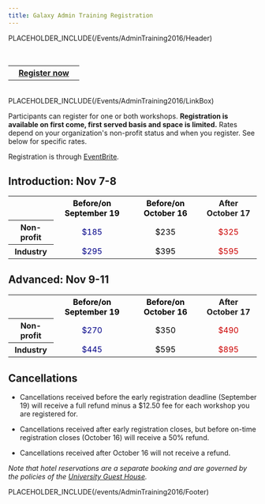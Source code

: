 ```yaml
---
title: Galaxy Admin Training Registration
---
```

PLACEHOLDER_INCLUDE(/Events/AdminTraining2016/Header)

<br />
<div class='center'>
<table>
  <tr>
    <th> &nbsp;&nbsp; <a href='https://galaxyadmin2016.eventbrite.com'>Register now</a> &nbsp;&nbsp; </th>
  </tr>
</table>

</div>

<div class='right'><br />PLACEHOLDER_INCLUDE(/Events/AdminTraining2016/LinkBox)</div>



Participants can register for one or both workshops. **Registration is available on first come, first served basis and space is limited.** Rates depend on your organization's non-profit status and when you register.  See below for specific rates.

Registration is through [EventBrite](https://galaxyadmin2016.eventbrite.com).

## Introduction: Nov 7-8

<table>
  <tr>
    <td style=" border: none;"> </td>
    <th style=" color: #000;"> Before/on September 19 </th>
    <th style=" color: #000;"> Before/on October 16 </th>
    <th> After October 17 </th>
  </tr>
  <tr>
    <th> Non-profit </th>
    <td style=" text-align: center; color: #008;"> </strong>$185<strong> </td>
    <td style=" text-align: center; color: #000;"> </strong>$235<strong> </td>
    <td style=" text-align: center; color: #c00;"> </strong>$325<strong> </td>
  </tr>
  <tr>
    <th> Industry    </th>
    <td style=" text-align: center; color: #008;"> </strong>$295<strong> </td>
    <td style=" text-align: center; color: #000;"> </strong>$395<strong> </td>
    <td style=" text-align: center; color: #c00;"> </strong>$595<strong> </td>
  </tr>
</table>


## Advanced: Nov 9-11

<table>
  <tr>
    <td style=" border: none;"> </td>
    <th style=" color: #000;"> Before/on September 19 </th>
    <th style=" color: #000;"> Before/on October 16 </th>
    <th> After October 17 </th>
  </tr>
  <tr>
    <th> Non-profit </th>
    <td style=" text-align: center; color: #008;"> </strong>$270<strong> </td>
    <td style=" text-align: center; color: #000;"> </strong>$350<strong> </td>
    <td style=" text-align: center; color: #c00;"> </strong>$490<strong> </td>
  </tr>
  <tr>
    <th> Industry    </th>
    <td style=" text-align: center; color: #008;"> </strong>$445<strong> </td>
    <td style=" text-align: center; color: #000;"> </strong>$595<strong> </td>
    <td style=" text-align: center; color: #c00;"> </strong>$895<strong> </td>
  </tr>
</table>


## Cancellations

* Cancellations received before the early registration deadline (September 19) will receive a full refund minus a $12.50 fee for each workshop you are registered for.

* Cancellations received after early registration closes, but before on-time registration closes (October 16) will receive a 50% refund.

* Cancellations received after October 16 will not receive a refund.

*Note that hotel reservations are a separate booking and are governed by the policies of the [University Guest House](../Logistics).*




PLACEHOLDER_INCLUDE(/events/AdminTraining2016/Footer)
